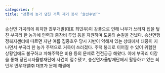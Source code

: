 ```yaml
---
categories: f
title: "강풍에 농가 덮친 거목 제거 봉사 ‘솔선수범’"
---
```

송산면 가곡리에 위치한 민우개발(대표 최민우)이 강풍으로 인해 나무가 쓰러져 집을 덮친 부곡리 한 농가에 인력과 중장비 투입 등을 지원하며 도움의 손길을 건넸다. 송산면행정복지센터에 따르면 지난 여름 집중호우 당시 지반이 약해져 있는 상태에서 태풍이 지나면서 부곡리 한 농가 주택으로 거목이 쓰러졌다. 주택 붕괴로 이어질 수 있어 위험한 상황임에도 불구하고 피해주택은 비용 등의 문제로 전전긍긍 해왔다. 이에 부곡리 이장을 통해 당진시자율방재단에 사건이 접수됐고, 송산면자율방재단에서 활동하고 있는 최민우 민우개발㈜ 대표가 문제 해결에